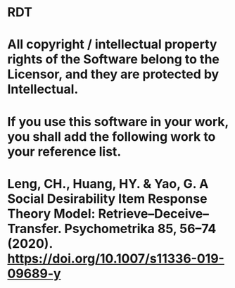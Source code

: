 # RDT
# All copyright / intellectual property rights of the Software belong to the Licensor, and they are protected by Intellectual.
# If you use this software in your work, you shall add the following work to your reference list.
# Leng, CH., Huang, HY. & Yao, G. A Social Desirability Item Response Theory Model: Retrieve–Deceive–Transfer. Psychometrika 85, 56–74 (2020). https://doi.org/10.1007/s11336-019-09689-y
